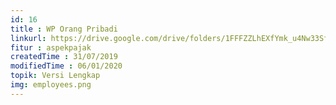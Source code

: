 ```yaml
---
id: 16
title : WP Orang Pribadi
linkurl: https://drive.google.com/drive/folders/1FFFZZLhEXfYmk_u4Nw33Sfn3w1Otjqgl?usp=sharing
fitur : aspekpajak
createdTime : 31/07/2019
modifiedTime : 06/01/2020
topik: Versi Lengkap
img: employees.png
---
```

